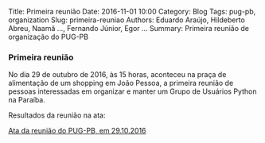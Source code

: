 Title: Primeira reunião
Date: 2016-11-01 10:00
Category: Blog
Tags: pug-pb, organization
Slug: primeira-reuniao
Authors: Eduardo Araújo, Hildeberto Abreu, Naamã ..., Fernando Júnior, Egor ...
Summary: Primeira reunião de organização do PUG-PB


### Primeira reunião

No dia 29 de outubro de 2016, às 15 horas, aconteceu na praça de alimentação de
um shopping em João Pessoa, a primeira reunião de pessoas interessadas em
organizar e manter um Grupo de Usuários Python na Paraíba.

Resultados da reunião na ata:

[Ata da reunião do PUG-PB, em 29.10.2016]({filename}/pdfs/reuniao-001.pdf)

